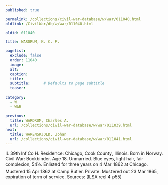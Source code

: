 ```yaml
---
published: true

permalink: /collections/civil-war-database/w/war/011040.html
oldlink: /CivilWar/db/w/war/011040.html

oldid: 011040

title: WARDRUM, K. C. P.

pagelist:
  exclude: false
  order: 11040
  image: 
  alt:
  caption:
  title:
  subtitle:      # Defaults to page subtitle
  teaser:

category: 
  - W 
  - WAR

previous:
  title: WARDRUM, Charles A.
  url: /collections/civil-war-database/w/war/011039.html  
next:
  title: WARENSKJOLD, Johan
  url: /collections/civil-war-database/w/war/011041.html   
---
```

IL 39th Inf Co H. Residence: Chicago, Cook County, Illinois. Born in Norway. Civil War: Bookbinder. Age 18. Unmarried. Blue eyes, light hair, fair complexion, 5&#146;4&frac12;&#148;. Enlisted for three years on 4 Mar 1862 at Chicago. Mustered 15 Apr 1862 at Camp Butler. Private. Mustered out 23 Mar 1865, expiration of term of service. Sources: (ILSA reel 4 p55)